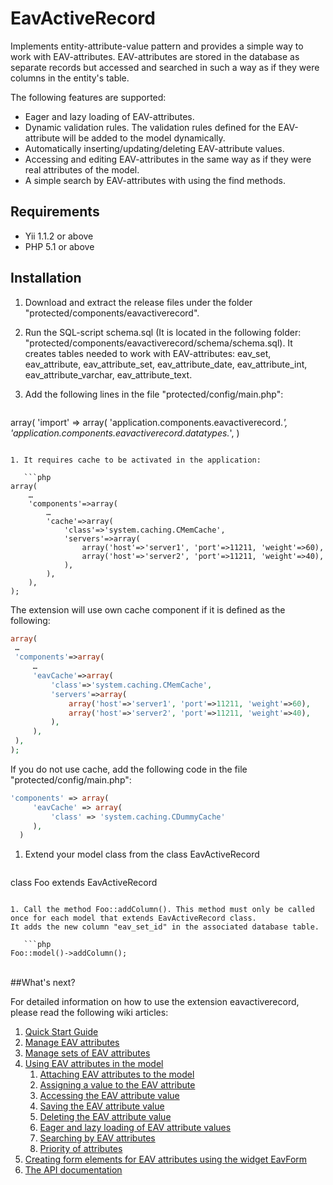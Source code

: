 EavActiveRecord
=========

Implements entity-attribute-value pattern and provides a simple way to work with EAV-attributes. EAV-attributes are stored in the database as separate records but accessed and searched in such a way as if they were columns in the entity's table.

The following features are supported:

  - Eager and lazy loading of EAV-attributes.
  - Dynamic validation rules. The validation rules defined for the EAV-attribute will be added to the model dynamically.
  - Automatically inserting/updating/deleting EAV-attribute values.
  - Accessing and editing EAV-attributes in the same way as if they were real attributes of the model.
  - A simple search by EAV-attributes with using the find methods.

Requirements
------------

- Yii 1.1.2 or above
- PHP 5.1 or above



Installation
------------

1. Download and extract the release files under the folder "protected/components/eavactiverecord".
1. Run the SQL-script schema.sql (It is located in the following folder: "protected/components/eavactiverecord/schema/schema.sql). It creates tables needed to work with EAV-attributes: eav_set, eav_attribute, eav_attribute_set, eav_attribute_date, eav_attribute_int, eav_attribute_varchar, eav_attribute_text.
1. Add the following lines in the file "protected/config/main.php":

   ```php
array(
     'import' => array(
     'application.components.eavactiverecord.*',
     'application.components.eavactiverecord.datatypes.*',
)
```

1. It requires cache to be activated in the application: 

   ```php
array(
    …
    'components'=>array(
        …
        'cache'=>array(
            'class'=>'system.caching.CMemCache',
            'servers'=>array(
                array('host'=>'server1', 'port'=>11211, 'weight'=>60),
                array('host'=>'server2', 'port'=>11211, 'weight'=>40),
            ),
        ),
    ),
);
```

   The extension will use own cache component if it is defined as the following:

   ```php
array(
    …
    'components'=>array(
        …
        'eavCache'=>array(
            'class'=>'system.caching.CMemCache',
            'servers'=>array(
                array('host'=>'server1', 'port'=>11211, 'weight'=>60),
                array('host'=>'server2', 'port'=>11211, 'weight'=>40),
            ),
        ),
    ),
);
```
   If you do not use cache, add the following code in the file "protected/config/main.php":

   ```php
'components' => array(
        'eavCache' => array(
            'class' => 'system.caching.CDummyCache'
        ),
     )
```

1. Extend your model class from the class EavActiveRecord

   ```php
class Foo extends EavActiveRecord
```

1. Call the method Foo::addColumn(). This method must only be called once for each model that extends EavActiveRecord class. 
It adds the new column "eav_set_id" in the associated database table.

   ```php
Foo::model()->addColumn();
```

<br>
##What's next?

For detailed information on how to use the extension eavactiverecord, please read the following wiki articles:

1. [Quick Start Guide](https://github.com/iAchilles/eavactiverecord/wiki/Quick-Start-Guide)
1. [Manage EAV attributes](https://github.com/iAchilles/eavactiverecord/wiki/Manage-EAV-attributes)
1. [Manage sets of EAV attributes](https://github.com/iAchilles/eavactiverecord/wiki/Manage-sets-of-EAV-attributes)
1. [Using EAV attributes in the model](https://github.com/iAchilles/eavactiverecord/wiki/Using-EAV-attributes-in-the-model)
   1. [Attaching EAV attributes to the model](https://github.com/iAchilles/eavactiverecord/wiki/Using-EAV-attributes-in-the-model#i)
   1. [Assigning a value to the EAV attribute](https://github.com/iAchilles/eavactiverecord/wiki/Using-EAV-attributes-in-the-model#ii)
   1. [Accessing the EAV attribute value](https://github.com/iAchilles/eavactiverecord/wiki/Using-EAV-attributes-in-the-model#iii)
   1. [Saving the EAV attribute value](https://github.com/iAchilles/eavactiverecord/wiki/Using-EAV-attributes-in-the-model#iv)
   1. [Deleting the EAV attribute value](https://github.com/iAchilles/eavactiverecord/wiki/Using-EAV-attributes-in-the-model#v)
   1. [Eager and lazy loading of EAV attribute values](https://github.com/iAchilles/eavactiverecord/wiki/Using-EAV-attributes-in-the-model#vi)
   1. [Searching by EAV attributes](https://github.com/iAchilles/eavactiverecord/wiki/Using-EAV-attributes-in-the-model#vii)
   1. [Priority of attributes](https://github.com/iAchilles/eavactiverecord/wiki/Using-EAV-attributes-in-the-model#viii)
1. [Creating form elements for EAV attributes using the widget EavForm](https://github.com/iAchilles/eavactiverecord/wiki/Creating-form-elements-for-EAV-attributes-using-the-widget-EavForm)
1. [The API documentation](https://github.com/iAchilles/eavactiverecord/wiki/The-API-documentation)
 
